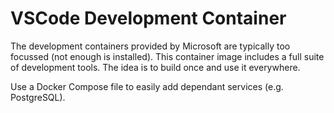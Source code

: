 # VSCode Development Container

The development containers provided by Microsoft are typically too focussed (not enough is installed). This container image includes a full suite of development tools. The idea is to build once and use it everywhere.

Use a Docker Compose file to easily add dependant services (e.g. PostgreSQL).
